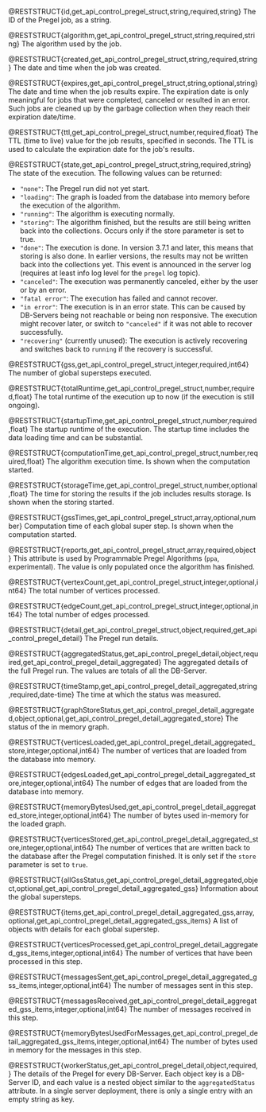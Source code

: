 @RESTSTRUCT{id,get_api_control_pregel_struct,string,required,string}
The ID of the Pregel job, as a string.

@RESTSTRUCT{algorithm,get_api_control_pregel_struct,string,required,string}
The algorithm used by the job.

@RESTSTRUCT{created,get_api_control_pregel_struct,string,required,string}
The date and time when the job was created.

@RESTSTRUCT{expires,get_api_control_pregel_struct,string,optional,string}
The date and time when the job results expire. The expiration date is only
meaningful for jobs that were completed, canceled or resulted in an error. Such jobs
are cleaned up by the garbage collection when they reach their expiration date/time.

@RESTSTRUCT{ttl,get_api_control_pregel_struct,number,required,float}
The TTL (time to live) value for the job results, specified in seconds.
The TTL is used to calculate the expiration date for the job's results.

@RESTSTRUCT{state,get_api_control_pregel_struct,string,required,string}
The state of the execution. The following values can be returned:
- `"none"`: The Pregel run did not yet start.
- `"loading"`: The graph is loaded from the database into memory before the execution of the algorithm.
- `"running"`: The algorithm is executing normally.
- `"storing"`: The algorithm finished, but the results are still being written
  back into the collections. Occurs only if the store parameter is set to true.
- `"done"`: The execution is done. In version 3.7.1 and later, this means that
  storing is also done. In earlier versions, the results may not be written back
  into the collections yet. This event is announced in the server log (requires
  at least info log level for the `pregel` log topic).
- `"canceled"`: The execution was permanently canceled, either by the user or by
  an error.
- `"fatal error"`: The execution has failed and cannot recover.
- `"in error"`: The execution is in an error state. This can be
  caused by DB-Servers being not reachable or being non responsive. The execution
  might recover later, or switch to `"canceled"` if it was not able to recover
  successfully. 
- `"recovering"` (currently unused): The execution is actively recovering and
  switches back to `running` if the recovery is successful.

@RESTSTRUCT{gss,get_api_control_pregel_struct,integer,required,int64}
The number of global supersteps executed.

@RESTSTRUCT{totalRuntime,get_api_control_pregel_struct,number,required,float}
The total runtime of the execution up to now (if the execution is still ongoing).

@RESTSTRUCT{startupTime,get_api_control_pregel_struct,number,required,float}
The startup runtime of the execution.
The startup time includes the data loading time and can be substantial.

@RESTSTRUCT{computationTime,get_api_control_pregel_struct,number,required,float}
The algorithm execution time. Is shown when the computation started. 

@RESTSTRUCT{storageTime,get_api_control_pregel_struct,number,optional,float}
The time for storing the results if the job includes results storage.
Is shown when the storing started.

@RESTSTRUCT{gssTimes,get_api_control_pregel_struct,array,optional,number}
Computation time of each global super step. Is shown when the computation started.

@RESTSTRUCT{reports,get_api_control_pregel_struct,array,required,object}
This attribute is used by Programmable Pregel Algorithms (`ppa`, experimental).
The value is only populated once the algorithm has finished.

@RESTSTRUCT{vertexCount,get_api_control_pregel_struct,integer,optional,int64}
The total number of vertices processed.

@RESTSTRUCT{edgeCount,get_api_control_pregel_struct,integer,optional,int64}
The total number of edges processed.

@RESTSTRUCT{detail,get_api_control_pregel_struct,object,required,get_api_control_pregel_detail}
The Pregel run details.

@RESTSTRUCT{aggregatedStatus,get_api_control_pregel_detail,object,required,get_api_control_pregel_detail_aggregated}
The aggregated details of the full Pregel run. The values are totals of all the
DB-Server.

@RESTSTRUCT{timeStamp,get_api_control_pregel_detail_aggregated,string,required,date-time}
The time at which the status was measured.

@RESTSTRUCT{graphStoreStatus,get_api_control_pregel_detail_aggregated,object,optional,get_api_control_pregel_detail_aggregated_store}
The status of the in memory graph.

@RESTSTRUCT{verticesLoaded,get_api_control_pregel_detail_aggregated_store,integer,optional,int64}
The number of vertices that are loaded from the database into memory.

@RESTSTRUCT{edgesLoaded,get_api_control_pregel_detail_aggregated_store,integer,optional,int64}
The number of edges that are loaded from the database into memory.

@RESTSTRUCT{memoryBytesUsed,get_api_control_pregel_detail_aggregated_store,integer,optional,int64}
The number of bytes used in-memory for the loaded graph.

@RESTSTRUCT{verticesStored,get_api_control_pregel_detail_aggregated_store,integer,optional,int64}
The number of vertices that are written back to the database after the Pregel
computation finished. It is only set if the `store` parameter is set to `true`.

@RESTSTRUCT{allGssStatus,get_api_control_pregel_detail_aggregated,object,optional,get_api_control_pregel_detail_aggregated_gss}
Information about the global supersteps.

@RESTSTRUCT{items,get_api_control_pregel_detail_aggregated_gss,array,optional,get_api_control_pregel_detail_aggregated_gss_items}
A list of objects with details for each global superstep.

@RESTSTRUCT{verticesProcessed,get_api_control_pregel_detail_aggregated_gss_items,integer,optional,int64}
The number of vertices that have been processed in this step.

@RESTSTRUCT{messagesSent,get_api_control_pregel_detail_aggregated_gss_items,integer,optional,int64}
The number of messages sent in this step.

@RESTSTRUCT{messagesReceived,get_api_control_pregel_detail_aggregated_gss_items,integer,optional,int64}
The number of messages received in this step.

@RESTSTRUCT{memoryBytesUsedForMessages,get_api_control_pregel_detail_aggregated_gss_items,integer,optional,int64}
The number of bytes used in memory for the messages in this step.

@RESTSTRUCT{workerStatus,get_api_control_pregel_detail,object,required,}
The details of the Pregel for every DB-Server. Each object key is a DB-Server ID,
and each value is a nested object similar to the `aggregatedStatus` attribute.
In a single server deployment, there is only a single entry with an empty string as key.
